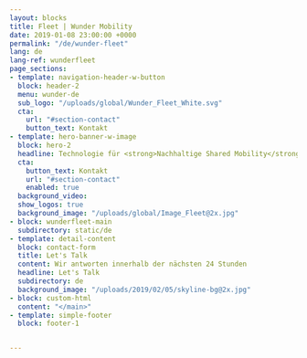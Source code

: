 ```yaml
---
layout: blocks
title: Fleet | Wunder Mobility
date: 2019-01-08 23:00:00 +0000
permalink: "/de/wunder-fleet"
lang: de
lang-ref: wunderfleet
page_sections:
- template: navigation-header-w-button
  block: header-2
  menu: wunder-de
  sub_logo: "/uploads/global/Wunder_Fleet_White.svg"
  cta:
    url: "#section-contact"
    button_text: Kontakt
- template: hero-banner-w-image
  block: hero-2
  headline: Technologie für <strong>Nachhaltige Shared Mobility</strong> Lösungen
  cta:
    button_text: Kontakt
    url: "#section-contact"
    enabled: true
  background_video:
  show_logos: true
  background_image: "/uploads/global/Image_Fleet@2x.jpg"
- block: wunderfleet-main
  subdirectory: static/de
- template: detail-content
  block: contact-form
  title: Let's Talk
  content: Wir antworten innerhalb der nächsten 24 Stunden
  headline: Let's Talk
  subdirectory: de
  background_image: "/uploads/2019/02/05/skyline-bg@2x.jpg"
- block: custom-html
  content: "</main>"
- template: simple-footer
  block: footer-1


---
```

